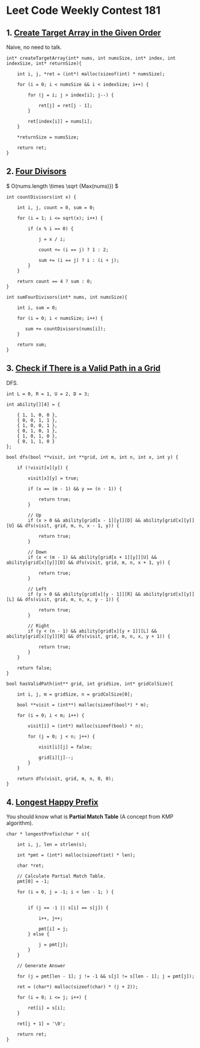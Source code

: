 # Leet Code Weekly Contest 181

## 1. [Create Target Array in the Given Order](https://leetcode.com/contest/weekly-contest-181/problems/create-target-array-in-the-given-order/)

Naive, no need to talk.

```{c}
int* createTargetArray(int* nums, int numsSize, int* index, int indexSize, int* returnSize){

    int i, j, *ret = (int*) malloc(sizeof(int) * numsSize);
    
    for (i = 0; i < numsSize && i < indexSize; i++) {
        
        for (j = i; j > index[i]; j--) {
            
            ret[j] = ret[j - 1];
        }
        
        ret[index[i]] = nums[i];
    }
    
    *returnSize = numsSize;
    
    return ret;
}
```

## 2. [Four Divisors](https://leetcode.com/contest/weekly-contest-181/problems/four-divisors/)

$ O(nums.length \times \sqrt {Max(nums)}) $

```{c}
int countDivisors(int x) {
    
    int i, j, count = 0, sum = 0;
    
    for (i = 1; i <= sqrt(x); i++) {
        
        if (x % i == 0) {
            
            j = x / i;
            
            count += (i == j) ? 1 : 2;
            
            sum += (i == j) ? i : (i + j);
        }
    }
    
    return count == 4 ? sum : 0;
}

int sumFourDivisors(int* nums, int numsSize){

    int i, sum = 0;
    
    for (i = 0; i < numsSize; i++) {
        
       sum += countDivisors(nums[i]);
    }
    
    return sum;
}
```

## 3. [Check if There is a Valid Path in a Grid](https://leetcode.com/contest/weekly-contest-181/problems/check-if-there-is-a-valid-path-in-a-grid/)

DFS.

```{c}
int L = 0, R = 1, U = 2, D = 3;

int ability[][4] = {
    
    { 1, 1, 0, 0 },
    { 0, 0, 1, 1 },
    { 1, 0, 0, 1 },
    { 0, 1, 0, 1 },
    { 1, 0, 1, 0 },
    { 0, 1, 1, 0 }
};

bool dfs(bool **visit, int **grid, int m, int n, int x, int y) {
    
    if (!visit[x][y]) {
        
        visit[x][y] = true;
        
        if (x == (m - 1) && y == (n - 1)) {
            
            return true;
        }
        
        // Up
        if (x > 0 && ability[grid[x - 1][y]][D] && ability[grid[x][y]][U] && dfs(visit, grid, m, n, x - 1, y)) {
                
            return true;
        }
        
        // Down
        if (x < (m - 1) && ability[grid[x + 1][y]][U] && ability[grid[x][y]][D] && dfs(visit, grid, m, n, x + 1, y)) {
            
            return true;
        }
        
        // Left
        if (y > 0 && ability[grid[x][y - 1]][R] && ability[grid[x][y]][L] && dfs(visit, grid, m, n, x, y - 1)) {
            
            return true;
        }
        
        // Right
        if (y < (n - 1) && ability[grid[x][y + 1]][L] && ability[grid[x][y]][R] && dfs(visit, grid, m, n, x, y + 1)) {
            
            return true;
        }
    }
    
    return false;
}

bool hasValidPath(int** grid, int gridSize, int* gridColSize){

    int i, j, m = gridSize, n = gridColSize[0];
    
    bool **visit = (int**) malloc(sizeof(bool*) * m);
    
    for (i = 0; i < m; i++) {
        
        visit[i] = (int*) malloc(sizeof(bool) * n);
        
        for (j = 0; j < n; j++) {
            
            visit[i][j] = false;
            
            grid[i][j]--;
        }
    }
    
    return dfs(visit, grid, m, n, 0, 0);
}
```

## 4. [Longest Happy Prefix](https://leetcode.com/contest/weekly-contest-181/problems/longest-happy-prefix/)

You should know what is **Partial Match Table** (A concept from KMP algorithm).

```{c}
char * longestPrefix(char * s){

    int i, j, len = strlen(s);
    
    int *pmt = (int*) malloc(sizeof(int) * len);
    
    char *ret;
    
    // Calculate Partial Match Table.
    pmt[0] = -1;
    
    for (i = 0, j = -1; i < len - 1; ) {
        
        
        if (j == -1 || s[i] == s[j]) {
            
            i++, j++;
            
            pmt[i] = j;
        } else {
            
            j = pmt[j];
        }
    }
    
    // Generate Answer
    
    for (j = pmt[len - 1]; j != -1 && s[j] != s[len - 1]; j = pmt[j]);
    
    ret = (char*) malloc(sizeof(char) * (j + 2));
    
    for (i = 0; i <= j; i++) {
        
        ret[i] = s[i];
    }
    
    ret[j + 1] = '\0';
    
    return ret;
}
```
